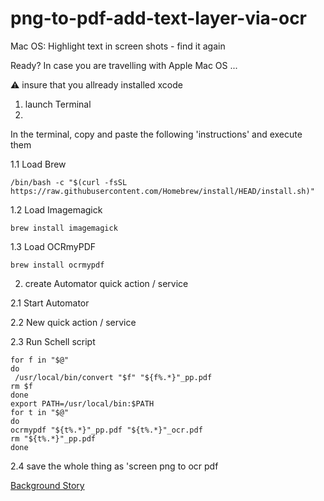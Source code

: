 # png-to-pdf-add-text-layer-via-ocr
Mac OS: Highlight text in screen shots - find it again

Ready? In case you are travelling with Apple Mac OS ...

⚠️ insure that you allready installed xcode 

1. launch Terminal
2. 
In the terminal, copy and paste the following 'instructions' and execute them

1.1 Load Brew

```
/bin/bash -c "$(curl -fsSL https://raw.githubusercontent.com/Homebrew/install/HEAD/install.sh)"
```
1.2 Load Imagemagick
```
brew install imagemagick
```
1.3 Load OCRmyPDF
```
brew install ocrmypdf
```
2. create Automator quick action / service

2.1 Start Automator

2.2 New quick action / service

2.3 Run Schell script
```
for f in "$@"
do 
 /usr/local/bin/convert "$f" "${f%.*}"_pp.pdf
rm $f
done
export PATH=/usr/local/bin:$PATH
for t in "$@"
do 
ocrmypdf "${t%.*}"_pp.pdf "${t%.*}"_ocr.pdf
rm "${t%.*}"_pp.pdf
done
```
2.4 save the whole thing as 'screen png to ocr pdf

[Background Story](https://www.linkedin.com/posts/joergoyen_hazel-automator-ocr-activity-6839579524485709824-DxRs)
